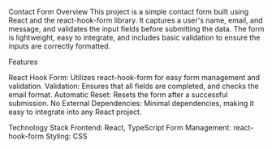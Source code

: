 Contact Form
Overview
This project is a simple contact form built using React and the react-hook-form library. It captures a user's name, email, and message, and validates the input fields before submitting the data. The form is lightweight, easy to integrate, and includes basic validation to ensure the inputs are correctly formatted.

Features

React Hook Form: Utilizes react-hook-form for easy form management and validation.
Validation: Ensures that all fields are completed, and checks the email format.
Automatic Reset: Resets the form after a successful submission.
No External Dependencies: Minimal dependencies, making it easy to integrate into any React project.


Technology Stack
Frontend: React, TypeScript
Form Management: react-hook-form
Styling: CSS

